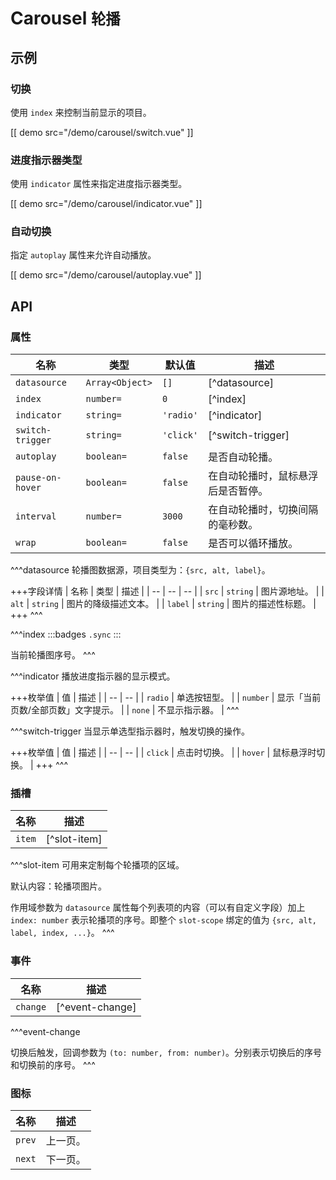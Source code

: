 # Carousel <small>轮播</small>

## 示例

### 切换

使用 `index` 来控制当前显示的项目。

[[ demo src="/demo/carousel/switch.vue" ]]

### 进度指示器类型

使用 `indicator` 属性来指定进度指示器类型。

[[ demo src="/demo/carousel/indicator.vue" ]]

### 自动切换

指定 `autoplay` 属性来允许自动播放。

[[ demo src="/demo/carousel/autoplay.vue" ]]

## API

### 属性

| 名称 | 类型 | 默认值 | 描述 |
| -- | -- | -- | -- |
| `datasource` | `Array<Object>` | `[]` | [^datasource] |
| `index` | `number=` | `0` | [^index] |
| `indicator` | `string=` | `'radio'` | [^indicator] |
| `switch-trigger` | `string=` | `'click'` | [^switch-trigger] |
| `autoplay` | `boolean=` | `false` | 是否自动轮播。 |
| `pause-on-hover` | `boolean=` | `false` | 在自动轮播时，鼠标悬浮后是否暂停。 |
| `interval` | `number=` | `3000` | 在自动轮播时，切换间隔的毫秒数。 |
| `wrap` | `boolean=` | `false` | 是否可以循环播放。 |

^^^datasource
轮播图数据源，项目类型为：`{src, alt, label}`。

+++字段详情
| 名称 | 类型 | 描述 |
| -- | -- | -- |
| `src` | `string` | 图片源地址。 |
| `alt` | `string` | 图片的降级描述文本。 |
| `label` | `string` | 图片的描述性标题。 |
+++
^^^

^^^index
:::badges
`.sync`
:::

当前轮播图序号。
^^^

^^^indicator
播放进度指示器的显示模式。

+++枚举值
| 值 | 描述 |
| -- | -- |
| `radio` | 单选按钮型。 |
| `number` | 显示「当前页数/全部页数」文字提示。 |
| `none` | 不显示指示器。 |
^^^

^^^switch-trigger
当显示单选型指示器时，触发切换的操作。

+++枚举值
| 值 | 描述 |
| -- | -- |
| `click` | 点击时切换。 |
| `hover` | 鼠标悬浮时切换。 |
+++
^^^

### 插槽

| 名称 | 描述 |
| -- | -- |
| `item` | [^slot-item] |

^^^slot-item
可用来定制每个轮播项的区域。

默认内容：轮播项图片。

作用域参数为 `datasource` 属性每个列表项的内容（可以有自定义字段）加上 `index: number` 表示轮播项的序号。即整个 `slot-scope` 绑定的值为 `{src, alt, label, index, ...}`。
^^^

### 事件

| 名称 | 描述 |
| -- | -- |
| `change` | [^event-change] |

^^^event-change

切换后触发，回调参数为 `(to: number, from: number)`。分别表示切换后的序号和切换前的序号。
^^^

### 图标

| 名称 | 描述 |
| -- | -- |
| `prev` | 上一页。 |
| `next` | 下一页。 |
